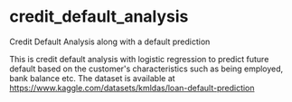 # credit_default_analysis
Credit Default Analysis along with a default prediction 

This is credit default analysis with logistic regression to predict future default based on the customer's characteristics such as being employed, 
bank balance etc. The dataset is available at https://www.kaggle.com/datasets/kmldas/loan-default-prediction
